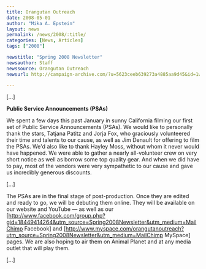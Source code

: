 ```yaml
---
title: Orangutan Outreach
date: 2008-05-01
author: "Mika A. Epstein"
layout: news
permalink: /news/2008/:title/
categories: [News, Articles]
tags: ["2008"]

newstitle: "Spring 2008 Newsletter"
newsauthor: Staff
newssource: Orangutan Outreach
newsurl: http://campaign-archive.com/?u=5623ceeb639273a4885aa9d45&id=1wdtoJcvBM&e=

---
```


[...]

**Public Service Announcements (PSAs)**

We spent a few days this past January in sunny California filming our first set of Public Service Announcements (PSAs). We would like to personally thank the stars, Tatjana Patitz and Jorja Fox, who graciously volunteered their time and talents to our cause, as well as Jim Denault for offering to film the PSAs. We'd also like to thank Hayley Moss, without whom it never would have happened. We were able to gather a nearly all-volunteer crew on very short notice as well as borrow some top quality gear. And when we did have to pay, most of the vendors were very sympathetic to our cause and gave us incredibly generous discounts.

[...]

The PSAs are in the final stage of post-production. Once they are edited and ready to go, we will be debuting them online. They will be available on our website and YouTube &#8212; as well as our [http://www.facebook.com/group.php?gid=18449414264&utm_source=Spring2008Newsletter&utm_medium=MailChimp Facebook] and [http://www.myspace.com/orangutanoutreach?utm_source=Spring2008Newsletter&utm_medium=MailChimp MySpace] pages. We are also hoping to air them on Animal Planet and at any media outlet that will play them.

[...]
